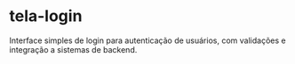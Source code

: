 # tela-login
 Interface simples de login para autenticação de usuários, com validações e integração a sistemas de backend.
